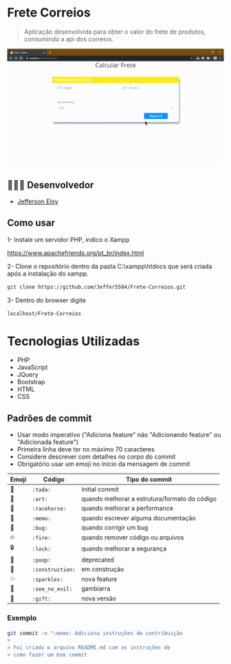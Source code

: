 # Frete Correios

> Aplicação desenvolvida para obter o valor do frete de produtos, consumindo a api dos correios.

![](https://github.com/Jeffer5504/Frete-Correios/blob/master/gif/Frete-Correios.gif)

 ## 👨🏼‍💻 Desenvolvedor 

- [Jefferson Eloy](https://www.linkedin.com/in/jefferson-eloy-6321a81a8/)

## Como usar

1- Instale um servidor PHP, indico o Xampp

https://www.apachefriends.org/pt_br/index.html

2- Clone o repositório dentro da pasta C:\xampp\htdocs que será criada após a instalação do xampp.

```sh
git clone https://github.com/Jeffer5504/Frete-Correios.git
```

3- Dentro do browser digite 
```sh
localhost/Frete-Correios
```

# Tecnologias Utilizadas

- PHP
- JavaScript
- JQuery
- Bootstrap
- HTML
- CSS

## Padrões de commit

- Usar modo imperativo ("Adiciona feature" não "Adicionando feature" ou "Adicionada feature")
- Primeira linha deve ter no máximo 70 caracteres
- Considere descrever com detalhes no corpo do commit
- Obrigatório usar um emoji no início da mensagem de commit

| Emoji          | Código           | Tipo do commit                                |
| -------------- | ---------------- | --------------------------------------------- |
| :tada:         | `:tada:`         | initial commit                                |
| :art:          | `:art:`          | quando melhorar a estrutura/formato do código |
| :racehorse:    | `:racehorse:`    | quando melhorar a performance                 |
| :memo:         | `:memo:`         | quando escrever alguma documentação           |
| :bug:          | `:bug:`          | quando corrigir um bug                        |
| :fire:         | `:fire:`         | quando remover código ou arquivos             |
| :lock:         | `:lock:`         | quando melhorar a segurança                   |
| :poop:         | `:poop:`         | deprecated                                    |
| :construction: | `:construction:` | em construção                                 |
| :sparkles:     | `:sparkles:`     | nova feature                                  |
| :see_no_evil:  | `:see_no_evil:`  | gambiarra                                     |
| :gift:         | `:gift:`         | nova versão                                   |

### Exemplo

```bash
git commit -m ":memo: Adiciona instruções de contribuição
>
> Foi criado o arquivo README.md com as instruções de
> como fazer um bom commit
```
